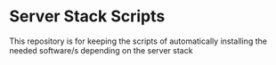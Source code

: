 # Server Stack Scripts

This repository is for keeping the scripts of automatically installing the needed software/s depending on the server stack
